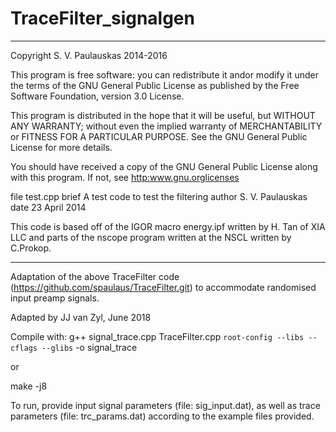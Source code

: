 # TraceFilter_signalgen

 ---------------------------------------------------------------------- 
 Copyright S. V. Paulauskas 2014-2016 
                                                                          
 This program is free software: you can redistribute it andor modify
 it under the terms of the GNU General Public License as published by
 the Free Software Foundation, version 3.0 License. 
                                                                          
 This program is distributed in the hope that it will be useful, 
 but WITHOUT ANY WARRANTY; without even the implied warranty of
 MERCHANTABILITY or FITNESS FOR A PARTICULAR PURPOSE.  See the
 GNU General Public License for more details. 
                                                                          
 You should have received a copy of the GNU General Public License
 along with this program. If not, see <http:www.gnu.orglicenses>
 
 file test.cpp
 brief A test code to test the filtering
 author S. V. Paulauskas
 date 23 April 2014
 
 This code is based off of the IGOR macro energy.ipf
 written by H. Tan of XIA LLC and parts of the nscope
 program written at the NSCL written by C.Prokop.
 
 ---------------------------------------------------------------------- 
 Adaptation of the above TraceFilter code (https://github.com/spaulaus/TraceFilter.git) 
 to accommodate randomised input preamp signals.
 
 Adapted by JJ van Zyl, June 2018
 
 Compile with:
 g++ signal_trace.cpp TraceFilter.cpp `root-config --libs --cflags --glibs` -o signal_trace
 
 or
 
 make -j8
 
 To run, provide input signal parameters (file: sig_input.dat), as well as trace parameters  (file: trc_params.dat) according to the example files provided.
